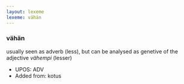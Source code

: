 ```yaml
---
layout: lexeme
lexeme: vähän
---
```


###  vähän

usually seen as adverb (less), but can be analysed as genetive of the adjective *vähempi* (lesser)
* UPOS:  ADV
* Added from:  kotus

